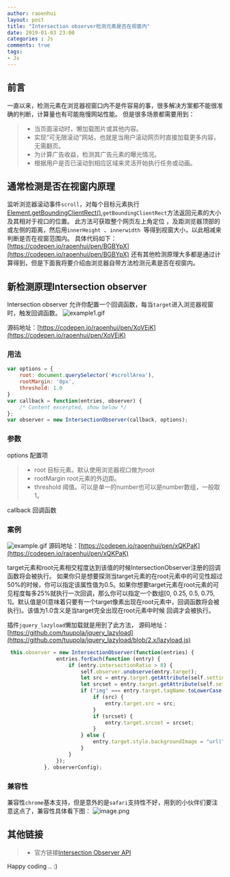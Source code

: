 ```yaml
---
author: raoenhui
layout: post
title: "Intersection observer检测元素是否在视窗内"
date: 2019-01-03 23:00
categories : Js
comments: true
tags:
- Js
---
```


## 前言

一直以来，检测元素在浏览器视窗口内不是件容易的事，很多解决方案都不能很准确的判断，计算量也有可能拖慢网站性能。
但是很多场景都需要用到：
> * 当页面滚动时，懒加载图片或其他内容。
> * 实现“可无限滚动”网站，也就是当用户滚动网页时直接加载更多内容，无需翻页。
> * 为计算广告收益，检测其广告元素的曝光情况。
> * 根据用户是否已滚动到相应区域来灵活开始执行任务或动画。

## 通常检测是否在视窗内原理

监听浏览器滚动事件`scroll`，对每个目标元素执行[Element.getBoundingClientRect()](https://developer.mozilla.org/zh-CN/docs/Web/API/Element/getBoundingClientRect),`getBoundingClientRect`方法返回元素的大小及其相对于视口的位置。 此方法可获取整个网页左上角定位 ，及距浏览器顶部的或左侧的距离，然后用`innerHeight `、`innerwidth `等得到视窗大小，以此相减来判断是否在视窗范围内。
具体代码如下：
[https://codepen.io/raoenhui/pen/BGBYpX](https://codepen.io/raoenhui/pen/BGBYpX)
还有其他检测原理大多都是通过计算得到，但是下面我将要介绍由浏览器自带方法检测元素是否在视窗内。

## 新检测原理Intersection observer 

Intersection observer 允许你配置一个回调函数，每当`target`进入浏览器视窗时，触发回调函数。
![example1.gif](https://upload-images.jianshu.io/upload_images/9902136-f8077160e5fc757a.gif?imageMogr2/auto-orient/strip)

源码地址：[https://codepen.io/raoenhui/pen/XoVEjK](https://codepen.io/raoenhui/pen/XoVEjK)

### 用法

```javascript
var options = {
    root: document.querySelector('#scrollArea'), 
    rootMargin: '0px', 
    threshold: 1.0
}
var callback = function(entries, observer) { 
    /* Content excerpted, show below */ 
};
var observer = new IntersectionObserver(callback, options);
```
### 参数
options 配置项
> * root 目标元素。默认使用浏览器视口做为root
> * rootMargin root元素的外边距。
> * threshold 阈值。可以是单一的number也可以是number数组，一般取1。

callback 回调函数

### 案例
![example.gif](https://upload-images.jianshu.io/upload_images/9902136-63762fade545cfbe.gif?imageMogr2/auto-orient/strip)
源码地址：[https://codepen.io/raoenhui/pen/xQKPaK](https://codepen.io/raoenhui/pen/xQKPaK)

target元素和root元素相交程度达到该值的时候IntersectionObserver注册的回调函数将会被执行。
如果你只是想要探测当target元素的在root元素中的可见性超过50%的时候，你可以指定该属性值为0.5。如果你想要target元素在root元素的可见程度每多25%就执行一次回调，那么你可以指定一个数组[0, 0.25, 0.5, 0.75, 1]。默认值是0(意味着只要有一个target像素出现在root元素中，回调函数将会被执行)。该值为1.0含义是当target完全出现在root元素中时候 回调才会被执行。

插件`jquery_lazyload`懒加载就是用到了此方法，
源码地址：[https://github.com/tuupola/jquery_lazyload](https://github.com/tuupola/jquery_lazyload/blob/2.x/lazyload.js)
```javascript
 this.observer = new IntersectionObserver(function(entries) {
                entries.forEach(function (entry) {
                    if (entry.intersectionRatio > 0) {
                        self.observer.unobserve(entry.target);
                        let src = entry.target.getAttribute(self.settings.src);
                        let srcset = entry.target.getAttribute(self.settings.srcset);
                        if ("img" === entry.target.tagName.toLowerCase()) {
                            if (src) {
                                entry.target.src = src;
                            }
                            if (srcset) {
                                entry.target.srcset = srcset;
                            }
                        } else {
                            entry.target.style.backgroundImage = "url(" + src + ")";
                        }
                    }
                });
            }, observerConfig);
```
### 兼容性
兼容性`chrome`基本支持，但是意外的是`safari`支持性不好，用到的小伙伴们要注意这点了，兼容性具体看下图：
![image.png](https://upload-images.jianshu.io/upload_images/9902136-ab7a39b24d7dbe8e.png?imageMogr2/auto-orient/strip%7CimageView2/2/w/1240)

## 其他链接
> * 官方链接[Intersection Observer API
](https://developer.mozilla.org/en-US/docs/Web/API/Intersection_Observer_API)

Happy coding .. :)